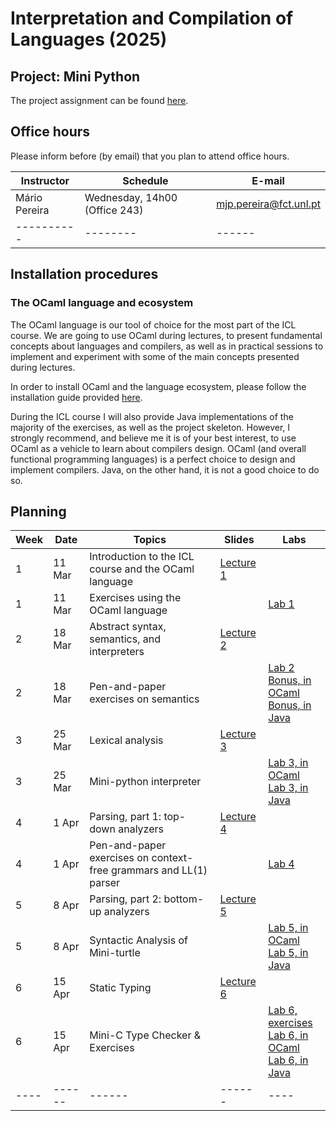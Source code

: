 # Interpretation and Compilation of Languages (2025)

## Project: Mini Python

The project assignment can be found [here](project/index).

## Office hours

Please inform before (by email) that you plan to attend office hours.

| Instructor | Schedule | E-mail |
| ---------- | -------- | ------ |
| Mário Pereira | Wednesday, 14h00 (Office 243) | mjp.pereira@fct.unl.pt |
| ---------- | -------- | ------ |

## Installation procedures

### The OCaml language and ecosystem

The OCaml language is our tool of choice for the most part of the ICL
course. We are going to use OCaml during lectures, to present
fundamental concepts about languages and compilers, as well as in
practical sessions to implement and experiment with some of the main
concepts presented during lectures.

In order to install OCaml and the language ecosystem, please follow
the installation guide provided [here](install_ocaml).

During the ICL course I will also provide Java implementations of the
majority of the exercises, as well as the project skeleton. However, I
strongly recommend, and believe me it is of your best interest, to use
OCaml as a vehicle to learn about compilers design. OCaml (and overall
functional programming languages) is a perfect choice to design and
implement compilers. Java, on the other hand, it is not a good choice
to do so.

## Planning

| Week | Date | Topics | Slides | Labs |
| ---- | ---- | ------ | ------ | ---- |
| 1    | 11 Mar | Introduction to the ICL course and the OCaml language  | [Lecture 1](lecture1.pdf)  |      |
| 1    | 11 Mar | Exercises using the OCaml language |        |  [Lab 1](lab1)    |
| 2    | 18 Mar | Abstract syntax, semantics, and interpreters  | [Lecture 2](lecture2.pdf)         |      |
| 2    | 18 Mar | Pen-and-paper exercises on semantics |        |  [Lab 2](lab2/lab2.pdf) <br>[Bonus, in OCaml](lab2/bonus) <br> [Bonus, in Java](lab2/bonus_java)  |
| 3    | 25 Mar | Lexical analysis  | [Lecture 3](lecture3.pdf)         |      |
| 3    | 25 Mar | Mini-python interpreter |        |  [Lab 3, in OCaml](lab3/index) <br> [Lab 3, in Java](lab3/index-java)  |
| 4    | 1 Apr  | Parsing, part 1: top-down analyzers  | [Lecture 4](lecture4.pdf)         |      |
| 4    | 1 Apr  | Pen-and-paper exercises on context-free grammars and LL(1) parser |        |  [Lab 4](lab4/lab4.pdf)  |
| 5    | 8 Apr  | Parsing, part 2: bottom-up analyzers  | [Lecture 5](lecture5.pdf)         |      |
| 5    | 8 Apr  | Syntactic Analysis of Mini-turtle |        |  [Lab 5, in OCaml](lab5/index) <br> [Lab 5, in Java](lab5/index-java) |
| 6    | 15 Apr | Static Typing  | [Lecture 6](lecture6.pdf)         |      |
| 6    | 15 Apr | Mini-C Type Checker & Exercises |        |  [Lab 6, exercises](lab6/lab6.pdf) <br> [Lab 6, in OCaml](lab6/index) <br> [Lab 6, in Java](lab6/index-java) |
| ---- | ------ | ------ | ------ | ---- |
